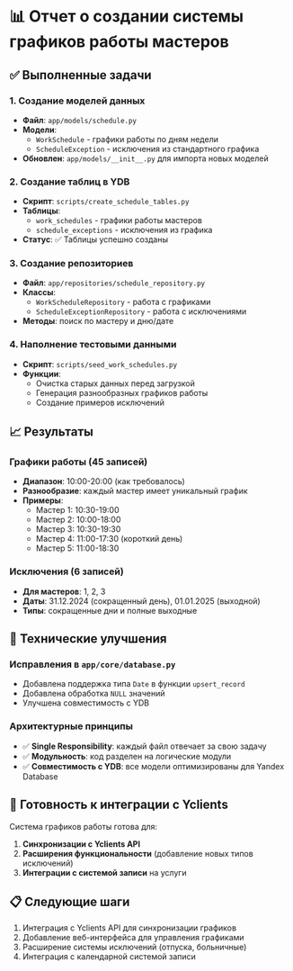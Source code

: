 # 📊 Отчет о создании системы графиков работы мастеров

## ✅ Выполненные задачи

### 1. Создание моделей данных
- **Файл**: `app/models/schedule.py`
- **Модели**:
  - `WorkSchedule` - графики работы по дням недели
  - `ScheduleException` - исключения из стандартного графика
- **Обновлен**: `app/models/__init__.py` для импорта новых моделей

### 2. Создание таблиц в YDB
- **Скрипт**: `scripts/create_schedule_tables.py`
- **Таблицы**:
  - `work_schedules` - графики работы мастеров
  - `schedule_exceptions` - исключения из графика
- **Статус**: ✅ Таблицы успешно созданы

### 3. Создание репозиториев
- **Файл**: `app/repositories/schedule_repository.py`
- **Классы**:
  - `WorkScheduleRepository` - работа с графиками
  - `ScheduleExceptionRepository` - работа с исключениями
- **Методы**: поиск по мастеру и дню/дате

### 4. Наполнение тестовыми данными
- **Скрипт**: `scripts/seed_work_schedules.py`
- **Функции**:
  - Очистка старых данных перед загрузкой
  - Генерация разнообразных графиков работы
  - Создание примеров исключений

## 📈 Результаты

### Графики работы (45 записей)
- **Диапазон**: 10:00-20:00 (как требовалось)
- **Разнообразие**: каждый мастер имеет уникальный график
- **Примеры**:
  - Мастер 1: 10:30-19:00
  - Мастер 2: 10:00-18:00
  - Мастер 3: 10:30-19:30
  - Мастер 4: 11:00-17:30 (короткий день)
  - Мастер 5: 11:00-18:30

### Исключения (6 записей)
- **Для мастеров**: 1, 2, 3
- **Даты**: 31.12.2024 (сокращенный день), 01.01.2025 (выходной)
- **Типы**: сокращенные дни и полные выходные

## 🔧 Технические улучшения

### Исправления в `app/core/database.py`
- Добавлена поддержка типа `Date` в функции `upsert_record`
- Добавлена обработка `NULL` значений
- Улучшена совместимость с YDB

### Архитектурные принципы
- ✅ **Single Responsibility**: каждый файл отвечает за свою задачу
- ✅ **Модульность**: код разделен на логические модули
- ✅ **Совместимость с YDB**: все модели оптимизированы для Yandex Database

## 🎯 Готовность к интеграции с Yclients

Система графиков работы готова для:
1. **Синхронизации с Yclients API**
2. **Расширения функциональности** (добавление новых типов исключений)
3. **Интеграции с системой записи** на услуги

## 📋 Следующие шаги

1. Интеграция с Yclients API для синхронизации графиков
2. Добавление веб-интерфейса для управления графиками
3. Расширение системы исключений (отпуска, больничные)
4. Интеграция с календарной системой записи
